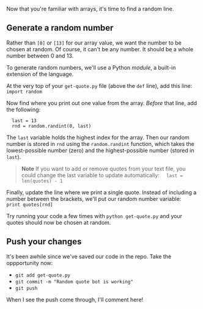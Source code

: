 Now that you're familiar with arrays, it's time to find a random line.

## Generate a random number

Rather than `[0]` or `[13]` for our array value, we want the number to be chosen at random. Of course, it can't be any number. It should be a whole number between 0 and 13.

To generate random numbers, we'll use a Python _module_, a built-in extension of the language.

At the very top of your `get-quote.py` file (above the `def` line), add this line:
`import random`

Now find where you print out one value from the array. _Before_ that line, add the following:
```
  last = 13
  rnd = random.randint(0, last)
```

The `last` variable holds the highest index for the array. Then our random number is stored in `rnd` using the `random.randint` function, which takes the lowest-possible number (zero) and the highest-possible number (stored in `last`).

> **Note** If you want to add or remove quotes from your text file, you could change the last variable to update automatically:
> `  last = len(quotes) - 1`

Finally, update the line where we print a single quote. Instead of including a number between the brackets, we'll put our random number variable:
`  print quotes[rnd]`

Try running your code a few times with `python get-quote.py` and your quotes should now be chosen at random.

## Push your changes

It's been awhile since we've saved our code in the repo. Take the oppportunity now:

- `git add get-quote.py`
- `git commit -m "Random quote bot is working"`
- `git push`

When I see the push come through, I'll comment here!
